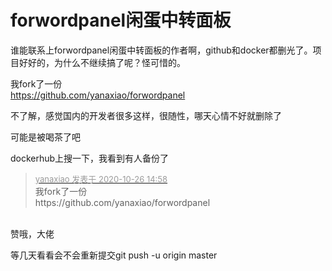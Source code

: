 # forwordpanel闲蛋中转面板


谁能联系上forwordpanel闲蛋中转面板的作者啊，github和docker都删光了。项目好好的，为什么不继续搞了呢？怪可惜的。

我fork了一份<br />
https://github.com/yanaxiao/forwordpanel<br />


不了解，感觉国内的开发者很多这样，很随性，哪天心情不好就删除了<img src="static/image/smiley/yct/022.gif" smilieid="42" border="0" alt="" />

可能是被喝茶了吧

dockerhub上搜一下，我看到有人备份了

<div class="quote"><blockquote><font size="2"><a href="https://www.hostloc.com/forum.php?mod=redirect&amp;goto=findpost&amp;pid=9354214&amp;ptid=758603" target="_blank"><font color="#999999">yanaxiao 发表于 2020-10-26 14:58</font></a></font><br />
我fork了一份<br />
https://github.com/yanaxiao/forwordpanel</blockquote></div><br />
赞哦，大佬

等几天看看会不会重新提交git push -u origin master
